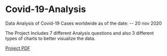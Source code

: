 # Covid-19-Analysis

Data Analysis of Covid-19 Cases worldwide as of the date: -- 20 nov 2020

The Project Includes 7 different Analysis questions 
and also 3 different types of charts to better visualize the data.

<a href="https://github.com/Syedzainjeelani/covid-19-analysis/blob/master/covid_data_analytics.pdf" > Project PDF </a>
